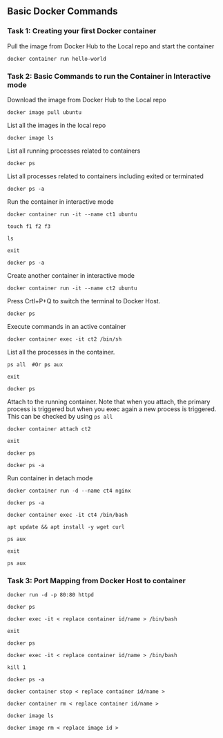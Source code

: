 ## Basic Docker Commands

### Task 1: Creating your first Docker container
Pull the image from Docker Hub to the Local repo and start the container
```
docker container run hello-world  
```
### Task 2: Basic Commands to run the Container in Interactive mode
Download the image from Docker Hub to the Local repo
```
docker image pull ubuntu
```
List all the images in the local repo
```
docker image ls
```
List all running processes related to containers
```
docker ps
```
List all processes related to containers including exited or terminated
```
docker ps -a
```
Run the container in interactive mode
```
docker container run -it --name ct1 ubuntu
```
```
touch f1 f2 f3
```
```
ls
```
```
exit
```
```
docker ps -a
```
Create another container in interactive mode
```
docker container run -it --name ct2 ubuntu
```
Press Crtl+P+Q to switch the terminal to Docker Host.
```
docker ps
```
Execute commands in an active container
```
docker container exec -it ct2 /bin/sh
```
List all the processes in the container.
```
ps all  #Or ps aux
```
```
exit
```
```
docker ps
```
Attach to the running container. Note that when you attach,  the primary process is triggered but when you exec again a new process is triggered. This can be checked by using `ps all`
```
docker container attach ct2
```
```
exit
```
```
docker ps
```
```
docker ps -a
```
Run container in detach mode
```
docker container run -d --name ct4 nginx
```
```
docker ps -a
```
```
docker container exec -it ct4 /bin/bash
```
```
apt update && apt install -y wget curl
```
```
ps aux
```
```
exit
```
```
ps aux
```

### Task 3: Port Mapping from Docker Host to container
```
docker run -d -p 80:80 httpd
```
```
docker ps
```
```
docker exec -it < replace container id/name > /bin/bash
```
```
exit
```
```
docker ps
```
```
docker exec -it < replace container id/name > /bin/bash
```
```
kill 1
```
```
docker ps -a
```
```
docker container stop < replace container id/name >
```
```
docker container rm < replace container id/name >
```
```
docker image ls
```
```
docker image rm < replace image id >
```
